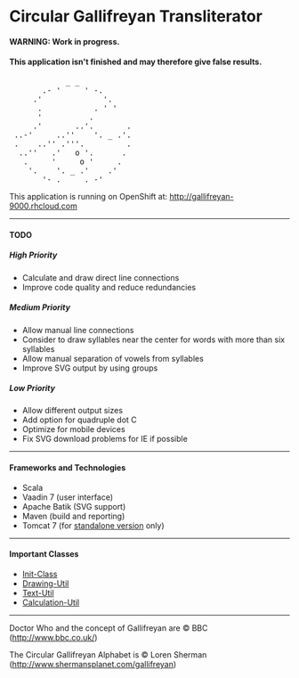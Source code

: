 # Circular Gallifreyan Transliterator

#### WARNING: Work in progress.
#### This application isn't finished and may therefore give false results.

<pre>
            _ _
       .- '     ' -.
     .'             '.
      .           . ' '
      '          .
     .'       ..'.       .
 ..-'     ..''    '. _ .'.
 .    ..'' .'''.         .
  ..''   .'   o '.      .
   .     '     o '     .
    '.    '. _ .'    .'
       '- . _ _ . -'
</pre>

This application is running on OpenShift at: http://gallifreyan-9000.rhcloud.com

---------------------------------------

#### TODO

##### High Priority

* Calculate and draw direct line connections
* Improve code quality and reduce redundancies

##### Medium Priority

* Allow manual line connections
* Consider to draw syllables near the center for words with more than six syllables
* Allow manual separation of vowels from syllables
* Improve SVG output by using groups

##### Low Priority

* Allow different output sizes
* Add option for quadruple dot C
* Optimize for mobile devices
* Fix SVG download problems for IE if possible

---------------------------------------

#### Frameworks and Technologies

* Scala
* Vaadin 7 (user interface)
* Apache Batik (SVG support)
* Maven (build and reporting)
* Tomcat 7 (for [standalone version](/deployments/standalone/gallifreyan) only)

---------------------------------------

#### Important Classes

* [Init-Class](/src/main/scala/gallifreyan/GallifreyanInit.scala)
* [Drawing-Util](/src/main/scala/gallifreyan/util/DrawUtil.scala)
* [Text-Util](/src/main/scala/gallifreyan/util/TextUtil.scala)
* [Calculation-Util](/src/main/scala/gallifreyan/util/CalcUtil.scala)

---------------------------------------

Doctor Who and the concept of Gallifreyan are © BBC (http://www.bbc.co.uk/)

The Circular Gallifreyan Alphabet is © Loren Sherman (http://www.shermansplanet.com/gallifreyan)
